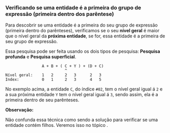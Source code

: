 ### Verificando se uma entidade é a primeira do grupo de expressão (primeira dentro dos parêntese) <header-set anchor-name="search-method-is-first-at-group-expression" />

Para descobrir se uma entidade é a primeira do seu grupo de expressão (primeira dentro do parênteses), verificamos se o seu **nível geral** é maior que o nível geral da **próxima entidade**, se for, essa entidade é a primeira de seu grupo de expressão.

Essa pesquisa pode ser feita usando os dois tipos de pesquisa: **Pesquisa profunda** e **Pesquisa superficial**.

```
                A + B + ( C + Y ) + (D + C)
                          ^
Nível geral:    1   2     2   3      2   3
Index:          0   1     2   3      4   5
```

No exemplo acima, a entidade `C`, do índice `#02`, tem o nível geral igual á `2` e a sua próxima entidade `Y` tem o nível geral igual á `3`, sendo assim, ela é a primeira dentro de seu parênteses.

**Observação:**

Não confunda essa técnica como sendo a solução para verificar se uma entidade contém filhos. Veremos isso no tópico <anchor-get name="search-deep-has-children" />.